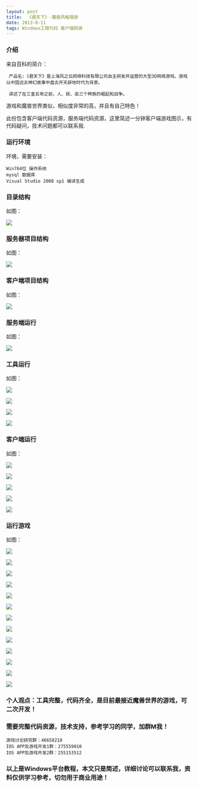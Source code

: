 ```yaml
---
layout: post
title:  《君天下》-魔兽风格端游
date: 2013-8-11
tags: Windows工程代码 客户端网游
---
```



### 介绍


来自百科的简介：

	 产品名:《君天下》是上海风之云网络科技有限公司自主研发并运营的大型3D网络游戏。游戏以中国远古神幻故事中盘古开天辟地时代为背景。

	 讲述了在三皇五帝之前，人、妖、巫三个种族的崛起和战争。

游戏和魔兽世界类似，相似度非常的高，并且有自己特色！

此份包含客户端代码资源，服务端代码资源，这里简述一分钟客户端游戏图示，有代码疑问，技术问题都可以联系我.


### 运行环境

环境，需要安装：

``` 
Win764位 操作系统
mysql 数据库
Visual Studio 2008 sp1 编译生成
``` 

### 目录结构

如图：

![](/images/posts/jtx/jtx-1.jpg)

### 服务器项目结构

如图：

![](/images/posts/jtx/jtx-2.jpg)

### 客户端项目结构

如图：

![](/images/posts/jtx/jtx-3.jpg)

### 服务端运行

如图：

![](/images/posts/jtx/jtx-4.jpg)

### 工具运行

如图：

![](/images/posts/jtx/jtx-tool-1.jpg)

![](/images/posts/jtx/jtx-tool-2.jpg)

![](/images/posts/jtx/jtx-tool-3.jpg)

![](/images/posts/jtx/jtx-tool-4.jpg)


### 客户端运行

如图：

![](/images/posts/jtx/jtx-5.jpg)

![](/images/posts/jtx/jtx-6.jpg)

![](/images/posts/jtx/jtx-7.jpg)

![](/images/posts/jtx/jtx-8.jpg)

![](/images/posts/jtx/jtx-9.jpg)

### 运行游戏

如图：

![](/images/posts/jtx/jtx-10.jpg)

![](/images/posts/jtx/jtx-11.jpg)

![](/images/posts/jtx/jtx-12.jpg)

![](/images/posts/jtx/jtx-13.jpg)

![](/images/posts/jtx/jtx-14.jpg)

![](/images/posts/jtx/jtx-15.jpg)

![](/images/posts/jtx/jtx-16.jpg)

![](/images/posts/jtx/jtx-17.jpg)

![](/images/posts/jtx/jtx-18.jpg)

![](/images/posts/jtx/jtx-19.jpg)

![](/images/posts/jtx/jtx-20.jpg)

![](/images/posts/jtx/jtx-21.jpg)

![](/images/posts/jtx/jtx-22.jpg)



### 个人观点：工具完整，代码齐全，是目前最接近魔兽世界的游戏，可二次开发！

### 需要完整代码资源，技术支持，参考学习的同学，加群M我！

``` 
游戏讨论研究群：46658218
IOS APP及游戏开发1群：275559010
IOS APP及游戏开发2群：255153512
``` 

### 以上是Windows平台教程，本文只是简述，详细讨论可以联系我，资料仅供学习参考，切勿用于商业用途！